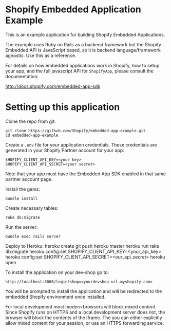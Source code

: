# Shopify Embedded Application Example

This is an example application for building Shopify Embedded Applications.

The example uses Ruby on Rails as a backend framework but the Shopify Embedded API is JavaScript based, so it is backend language/framework agnostic. Use this as a reference.

For details on how embedded applications work in Shopify, how to setup your app, and the full javascript API for `ShopifyApp`, please consult the documentation:

http://docs.shopify.com/embedded-app-sdk

# Setting up this application

Clone the repo from git:

    git clone https://github.com/Shopify/embedded-app-example.git
    cd embedded-app-example

Create a `.env` file for your application credentials. These credentials are generated in your Shopify Partner account for your app:

```
SHOPIFY_CLIENT_API_KEY=<your key>
SHOPIFY_CLIENT_API_SECRET=<your secret>
```

Note that your app must have the Embedded App SDK enabled in that same partner account page.

Install the gems:

    bundle install

Create necessary tables:

    rake db:migrate

Run the server:

    bundle exec rails server

Deploy to Heroku:
    heroku create
    git push heroku master
    heroku run rake db:migrate
    heroku config:set SHOPIFY_CLIENT_API_KEY=<your_api_key>
    heroku config:set SHOPIFY_CLIENT_API_SECRET=<our_api_secret>
    heroku open

To install the application on your dev-shop go to:

    http://localhost:3000/login?shop=<yourdevshop-url.myshopify.com>

You will be prompted to install the application and will be redirected to the embedded Shopify environment once installed.

For local development most modern browsers will block mixed content. Since Shopify runs on HTTPS and a local development server does not, the browser will block the contents of the iframe. The you can either explicitly allow mixed content for your session, or use an HTTPS forwarding service.
